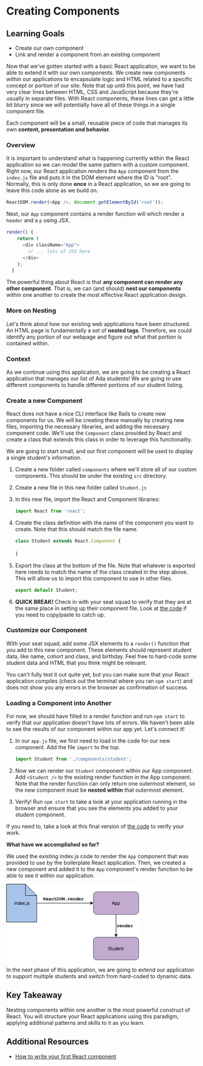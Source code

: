 # Creating Components

## Learning Goals
- Create our own component
- Link and render a component from an existing component

Now that we've gotten started with a basic React application, we want to be able to extend it with our own components. We create new components within our applications to encapsulate logic and HTML related to a specific concept or portion of our site. Note that up until this point, we have had very clear lines between HTML, CSS and JavaScript because they're usually in separate files. With React components, these lines can get a little bit blurry since we will potentially have all of these things in a single component file.

Each component will be a small, reusable piece of code that manages its own **content, presentation and behavior**.

### Overview
It is important to understand what is happening currently within the React application so we can model the same pattern with a custom component. Right now, our React application renders the `App` component from the `index.js` file and puts it in the DOM element where the ID is "root". Normally, this is only done **once** in a React application, so we are going to leave this code alone as we build on.

```javascript
ReactDOM.render(<App />, document.getElementById('root'));
```

Next, our `App` component contains a render function will which render a `header` and a `p` using JSX.

```javascript
render() {
    return (
      <div className="App">
        // ... lots of JSX here
      </div>
    );
  }
```

The powerful thing about React is that **any component can render any other component**. That is, we can (and should) **nest our components** within one another to create the most effective React application design.

### More on Nesting

Let's think about how our existing web applications have been structured. An HTML page is fundamentally a set of **nested tags**. Therefore, we could identify any portion of our webpage and figure out what that portion is contained within.

### Context
As we continue using this application, we are going to be creating a React application that manages our list of Ada students! We are going to use different components to handle different portions of our student listing.

### Create a new Component
React does not have a nice CLI interface like Rails to create new components for us. We will be creating these manually by creating new files, importing the necessary libraries, and adding the necessary component code. We'll use the `Component` class provided by React and create a class that extends this class in order to leverage this functionality.

We are going to start small, and our first component will be used to display a single student's information.

1. Create a new folder called `components` where we'll store all of our custom components. This should be under the existing `src` directory.

1. Create a new file in this new folder called `Student.js`

1. In this new file, import the React and Component libraries:
    ```javascript
    import React from 'react';
    ```

1. Create the class definition with the name of the component you want to create. Note that this should match the file name.
    ```javascript
    class Student extends React.Component {

    }
    ```

1. Export the class at the bottom of the file. Note that whatever is exported here needs to match the name of the class created in the step above. This will allow us to import this component to use in other files.
    ```JavaScript
    export default Student;
    ```

1. **QUICK BREAK!** Check in with your seat squad to verify that they are at the same place in setting up their component file. Look at [the code](https://github.com/AdaGold/react-hello-world/blob/part-1/src/components/student.js) if you need to copy/paste to catch up.

### Customize our Component

With your seat squad, add some JSX elements to a `render()` function that you add to this new component. These elements should represent student data, like name, cohort and class, and birthday. Feel free to hard-code some student data and HTML that you think might be relevant.

You can't fully test it out quite yet, but you can make sure that your React application compiles (check out the terminal where you ran `npm start`) and does not show you any errors in the browser as confirmation of success. 

### Loading a Component into Another
For now, we should have filled in a render function and run `npm start` to verify that our application doesn't have lots of errors. We haven't been able to see the results of our component within our app yet. Let's connect it!

1. In our `app.js` file, we first need to load in the code for our new component. Add the file `import` to the top.
    ```JavaScript
    import Student from './components/student';
    ```

1. Now we can render our `Student` component within our App component. Add `<Student />` to the existing render function in the App component. Note that the render function can only return one outermost element, so the new component must be **nested within** that outermost element.

1. Verify! Run `npm start` to take a look at your application running in the browser and ensure that you see the elements you added to your student component.

If you need to, take a look at this final version of [the code](https://github.com/AdaGold/react-hello-world/tree/part-2/src) to verify your work.

**What have we accomplished so far?**

We used the existing index.js code to render the `App` component that was provided to use by the boilerplate React application. Then, we created a new component and added it to the `App` component's render function to be able to see it within our application.

![basic component setup](images/basic-components.png)

In the next phase of this application, we are going to extend our application to support multiple students and switch from hard-coded to dynamic data.

## Key Takeaway
Nesting components within one another is the most powerful construct of React. You will structure your React applications using this paradigm, applying additional patterns and skills to it as you learn.

## Additional Resources
- [How to write your first React component](https://medium.freecodecamp.org/how-to-write-your-first-react-js-component-d728d759cabc)
